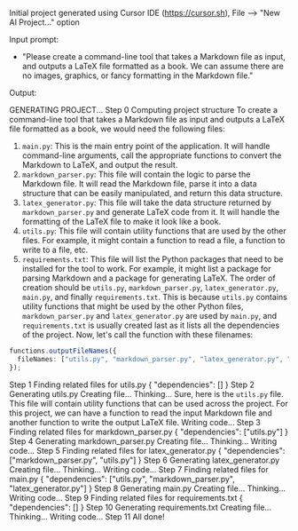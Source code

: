 Initial project generated using Cursor IDE (https://cursor.sh), File --> "New AI Project..." option

Input prompt:
* "Please create a command-line tool that takes a Markdown file as input, and outputs a LaTeX file formatted as a book. We can assume there are no images, graphics, or fancy formatting in the Markdown file."

Output:

GENERATING PROJECT...
Step 0
Computing project structure
To create a command-line tool that takes a Markdown file as input and outputs a LaTeX file formatted as a book, we would need the following files:
1. `main.py`: This is the main entry point of the application. It will handle command-line arguments, call the appropriate functions to convert the Markdown to LaTeX, and output the result.
2. `markdown_parser.py`: This file will contain the logic to parse the Markdown file. It will read the Markdown file, parse it into a data structure that can be easily manipulated, and return this data structure.
3. `latex_generator.py`: This file will take the data structure returned by `markdown_parser.py` and generate LaTeX code from it. It will handle the formatting of the LaTeX file to make it look like a book.
4. `utils.py`: This file will contain utility functions that are used by the other files. For example, it might contain a function to read a file, a function to write to a file, etc.
5. `requirements.txt`: This file will list the Python packages that need to be installed for the tool to work. For example, it might list a package for parsing Markdown and a package for generating LaTeX.
The order of creation should be `utils.py`, `markdown_parser.py`, `latex_generator.py`, `main.py`, and finally `requirements.txt`. This is because `utils.py` contains utility functions that might be used by the other Python files, `markdown_parser.py` and `latex_generator.py` are used by `main.py`, and `requirements.txt` is usually created last as it lists all the dependencies of the project.
Now, let's call the function with these filenames:
```typescript
functions.outputFileNames({
  fileNames: ["utils.py", "markdown_parser.py", "latex_generator.py", "main.py", "requirements.txt"]
});
```
Step 1
Finding related files for utils.py
{
  "dependencies": []
}
Step 2
Generating utils.py
Creating file...
Thinking...
Sure, here is the `utils.py` file. This file will contain utility functions that can be used across the project. For this project, we can have a function to read the input Markdown file and another function to write the output LaTeX file.
Writing code...
Step 3
Finding related files for markdown_parser.py
{
  "dependencies": ["utils.py"]
}
Step 4
Generating markdown_parser.py
Creating file...
Thinking...
Writing code...
Step 5
Finding related files for latex_generator.py
{
  "dependencies": ["markdown_parser.py", "utils.py"]
}
Step 6
Generating latex_generator.py
Creating file...
Thinking...
Writing code...
Step 7
Finding related files for main.py
{
  "dependencies": ["utils.py", "markdown_parser.py", "latex_generator.py"]
}
Step 8
Generating main.py
Creating file...
Thinking...
Writing code...
Step 9
Finding related files for requirements.txt
{
"dependencies": []
}
Step 10
Generating requirements.txt
Creating file...
Thinking...
Writing code...
Step 11
All done!

